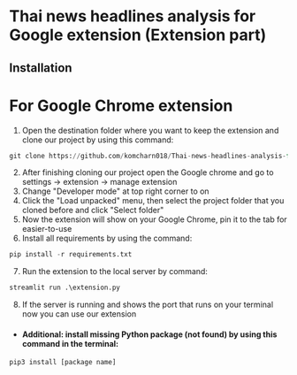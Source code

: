 # Thai news headlines analysis for Google extension (Extension part)

## Installation

# For Google Chrome extension
1. Open the destination folder where you want to keep the extension and clone our project by using this command:
```python
git clone https://github.com/komcharn018/Thai-news-headlines-analysis-for-Google-extension_Extension
```
2. After finishing cloning our project open the Google chrome and go to settings -> extension -> manage extension
3. Change "Developer mode" at top right corner to on
4. Click the "Load unpacked" menu, then select the project folder that you cloned before and click "Select folder"
5. Now the extension will show on your Google Chrome, pin it to the tab for easier-to-use
6. Install all requirements by using the command:
```python
pip install -r requirements.txt
```
7. Run the extension to the local server by command:
```python
streamlit run .\extension.py
```
8. If the server is running and shows the port that runs on your terminal now you can use our extension 

* #### Additional: install missing Python package (not found) by using this command in the terminal: ####
```python
pip3 install [package name]
```